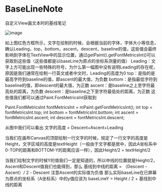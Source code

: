 # BaseLineNote
自定义View画文本时的基线笔记

![image](https://github.com/zghhr1122/BaseLineNote/baeline.png)

如上图红色方框所示，文字在绘制的时候，会根据当前的字体，字体大小等信息，确认Leading，top，bottom，ascent，descent，baseline的值，这些值会最终影响到字体在TextView中的显示位置，通过getPaint().getFontMetricsInt()可以获取到这些值（这些值都是以baseLine为原点的坐标系测量的值）
Leading：文字上方可能出现一些特殊的符号，为什么第一幅图中没有说明Leading的存在呢，原因是我们通常在绘制一行英文或者中文时，Leading的高度为0
top：是指的是最高字符到baseline的值，即ascent的最大值，为负数
bottom：是指最低字符到baseline的值，即descent的最大值，为正数
ascent：是baseline之上至字符最高处的距离，为负数
descent：是baseline之下至字符最低处的距离，为正数
这些值我们都可以通过Paint.FontMetricsInt获取到

Paint.FontMetricsInt  fontMetricsInt = mPaint.getFontMetricsInt();
        int top = fontMetricsInt.top;
        int bottom = fontMetricsInt.bottom;
        int ascent = fontMetricsInt.ascent;
        int descent = fontMetricsInt.descent;


从图中我们可以看出
文字的高度 = Descent+Ascent+Leading

当我们在画布Canvas的顶部绘制一行文字的时候，规定了一行文字的高度是Height，文字区域的高度是textHeight（一般由于文字都是居中，因此A坐标系中0-TOP的距离和BOTTOM-Y的距离应该一样），因此Height/2 = textHeight/2

当我们绘制文字的时候Y的值我们一定是知道的，所以中线的位置就是Height/2，Ascent和Descent值我们也能得到，那么
基线到中线的距离 = （Descent - Ascent）/ 2 - Descent
注意Ascent的实际值为负值
那么实际baseLine在已屏幕为原点的坐标系（A坐标系）中的y值应该为
baseLineY = Height / 2 + 基线到中线的距离
